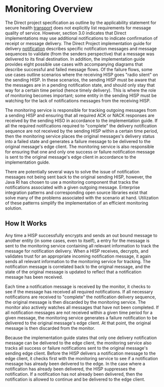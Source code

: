 # Monitoring Overview

The Direct project specification as outline by the applicability statement for secure health [transport](http://wiki.directproject.org/w/images/e/e6/Applicability_Statement_for_Secure_Health_Transport_v1.2.pdf) does not explicitly list requirements for message quality of service. However, section 3.0 indicates that Direct implementations may use additional notifications to indicate confirmation of receipt or message delivery. The Direct Project implementation guide for delivery [notification](http://wiki.directproject.org/w/images/a/a1/Implementation_Guide_for_Delivery_Notification_in_Direct_v1.0.pdf) describes specific notification messages and message sequences to validate (from the senders perspective) that a message was delivered to its final destination. In addition, the implementation guide provides eight possible use cases with accompanying diagrams that describe successful and failed message flows. Of the failure flows, some use cases outline scenarios where the receiving HISP goes "radio silent" on the sending HISP. In these scenarios, the sending HISP must be aware that the messages are in a pending notification state, and should only stay that way for a certain time period (hence timely delivery). This is where the role of monitoring becomes important; some entity in the sending HISP must be watching for the lack of notifications messages from the receiving HISP.

The monitoring service is responsible for tracking outgoing messages from a sending HISP and ensuring that all required ACK or NACK responses are received by the sending HISO in accordance to the implementation guide. If all the required notifications required to "complete" the delivery notification sequence are not received by the sending HISP within a certain time period, then the monitoring service places the original messages's delivery status into a failed state and generates a failure message to be delivered to the original message's edge client. The monitoring service is also responsible for ensuring that one and only one success or failure notification message is sent to the original message's edge client in accordance to the implementation guide.

There are potentially several ways to solve the issue of notification messages not being sent back to the original sending HISP, however, the Java RI has chosen to use a monitoring component that tracks the notifications associated with a given outgoing message. Enterprise integration patterns and corresponding open source libraries exist that solve many of the problems associated with the scenario at hand. Utilization of these patterns simplify the implementation of an efficient monitoring solution.

## How It Works

Any time a HISP successfully encrypts and sends an out bound message to another entity (in some cases, even to itself), a entry for the message is sent to the monitoring service containing all relevant information to track the message for notification delivery. When a HISP receives, decrypts, and validates trust for an appropriate incoming notification message, it again sends all relevant information to the monitoring service for tracking. The notification message is correlated back to the original message, and the state of the original message is updated to reflect that a notification message has been received.

Each time a notification message is received by the monitor, it checks to see if the message has received all required notifications. If all necessary notifications are received to "complete" the notification delivery sequence, the original message is then discarded by the monitoring service. The monitor also actively watches all messages that have not been completed. If all notification messages are not received within a given time period for a given message, the monitoring service generates a failure notification to be delivered to the original message's edge client. At that point, the original message is then discarded from the monitor.

Because the implementation guide states that only one delivery notification message can be delivered to the edge client, the monitoring service also tracks all success or failure notifications sent to the original message's sending edge client. Before the HISP delivers a notification message to the edge client, it checks first with the monitoring service to see if a notification message has already been delivered to the edge. In the case where a notification has already been delivered, the HISP suppresses the notification. If a notification has not already been delivered, then the notification is allowed to continue and be delivered to the edge client.